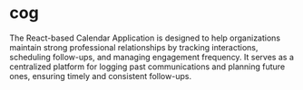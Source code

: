 # cog
The React-based Calendar Application is designed to help organizations maintain strong professional relationships by tracking interactions, scheduling follow-ups, and managing engagement frequency. It serves as a centralized platform for logging past communications and planning future ones, ensuring timely and consistent follow-ups.
